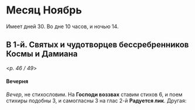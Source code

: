 # Месяц Ноябрь

Имеет дней 30. Во дне 10 часов, и ночью 14.

## В 1-й. Святых и чудотворцев бессребренников Космы и Дамиана

<*p. 46 / 49*>

#### Вечерня

*Вечер*, не стихословим. На **Господи воззвах** ставим стихов 6, и поем стихиры подобны 3, 
и самогласны 3 на глас 2-й **Радуется лик**. Другая: 
